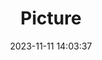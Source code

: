 ---
weight: 1
images:
- /images/edited/42.jpeg
title: Picture
date: 2023-11-11 14:03:37
tags:
- luminar
- work
---